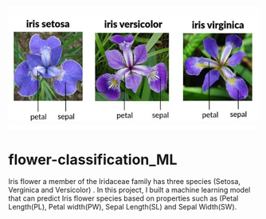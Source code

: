 ![image](Three-species-of-IRIS-flower.png)

# flower-classification_ML
Iris flower a member of the Iridaceae family has three species (Setosa, Verginica and Versicolor) . 
In this project, I built a machine learning model that can predict Iris flower species based on 
properties such as (Petal Length(PL), Petal width(PW), Sepal Length(SL) and Sepal Width(SW). 

